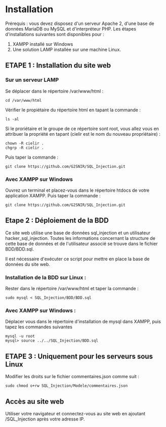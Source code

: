 # Installation

Prérequis : vous devez disposez d'un serveur Apache 2, d'une base de données MariaDB ou MySQL et d'interpréteur PHP. Les étapes d'installations suivantes sont disponibles pour :
1. XAMPP installé sur Windows
2. Une solution LAMP installée sur une machine Linux.

## ETAPE 1 : Installation du site web

### Sur un serveur LAMP

Se déplacer dans le répertoire /var/www/html :

    cd /var/www/html

Vérifier le propiétaire du répertoire html en tapant la commande :

    ls -al

Si le proriétaire et le groupe de ce répertoire sont root, vous allez vous en attribuer la propriété en tapant (cielir est le nom du nouveau propriétaire) :

    chown -R cielir .
    chgrp -R cielir .

Puis taper la commande :

    git clone https://github.com/G2SNIR/SQL_Injection.git

### Avec XAMPP sur Windows

Ouvrez un terminal et placez-vous dans le répertoire htdocs de votre application XAMPP. Puis taper la commande :

    git clone https://github.com/G2SNIR/SQL_Injection.git

## Etape 2 : Déploiement de la BDD

Ce site web utilise une base de données sql_injection et un utilisateur hacker_sql_injection. Toutes les informations concernant la structure de cette base de données et de l'utilisateur associé se trouve dans le fichier BDD/BDD.sql.

Il est nécessaire d'exécuter ce script pour mettre en place la base de données du site web.

### Installation de la BDD sur Linux :

Rester dans le répertoire /var/www/html et taper la commande :

    sudo mysql < SQL_Injection/BDD/BDD.sql

### Avec XAMPP sur Windows :

Déplacer vous dans le répertoire d'installation de mysql dans XAMPP, puis tapez les commandes suivantes

    mysql -u root
    mysql> source ../../SQL_Injection/BDD.sql

## ETAPE 3 : Uniquement pour les serveurs sous Linux

Modifier les droits sur le fichier commentaires.json comme suit :

    sudo chmod o+rw SQL_Injection/Modele/commentaires.json

## Accès au site web

Utiliser votre navigateur et connectez-vous au site web en ajoutant /SQL_Injection après votre adresse IP.

